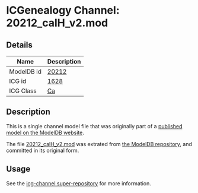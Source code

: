 # ICGenealogy Channel: 20212\_calH\_v2.mod

## Details

Name | Description
---- | -----------
ModelDB id | [20212](http://senselab.med.yale.edu/ModelDB/ShowModel.cshtml?model=20212)
ICG id | [1628](http://icg.neurotheory.ox.ac.uk/channels/3/1628)
ICG Class | [Ca](http://icg.neurotheory.ox.ac.uk/channels/3)

## Description

This is a single channel model file that was originally part of a [published model on the ModelDB website](http://senselab.med.yale.edu/mModelDB/ShowModel.cshtml?model=20212).

The file [20212\_calH\_v2.mod](20212_calH_v2.mod) was extrated from [the ModelDB repository](http://senselab.med.yale.edu/ModelDB/ShowModel.cshtml?model=20212), and committed in its original form.

## Usage

See the [icg-channel super-repository](https://github.com/icgenealogy/icg-channels) for more information.